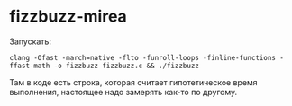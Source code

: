 # fizzbuzz-mirea
Запускать:
```
clang -Ofast -march=native -flto -funroll-loops -finline-functions -ffast-math -o fizzbuzz fizzbuzz.c && ./fizzbuzz
```
Там в коде есть строка, которая считает гипотетическое время выполнения, настоящее надо замерять как-то по другому.
